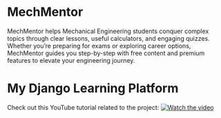 # MechMentor
MechMentor helps Mechanical Engineering students conquer complex topics through clear lessons, useful calculators, and engaging quizzes. Whether you’re preparing for exams or exploring career options, MechMentor guides you step-by-step with free content and premium features to elevate your engineering journey.
# My Django Learning Platform
Check out this YouTube tutorial related to the project:
[![Watch the video](https://img.youtube.com/vi/https://www.youtube.com/watch?v=VHz155TZs-8/0.jpg)](https://www.youtube.com/watch?v=https://www.youtube.com/watch?v=VHz155TZs-8)
